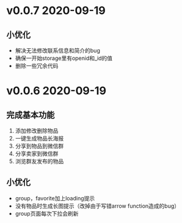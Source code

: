 # v0.0.7 2020-09-19

## 小优化
- 解决无法修改联系信息和简介的bug
- 确保一开始storage里有openid和_id的值
- 删除一些冗余代码

# v0.0.6 2020-09-19

## 完成基本功能

1. 添加修改删除物品
2. 一键生成物品长海报
3. 分享到物品到微信群
4. 分享卖家到微信群
5. 浏览群友发布的物品

## 小优化
- group，favorite加上loading提示
- 没有物品时生成长图提示（改掉由于写错arrow function造成的bug）
- group页面每次下拉会刷新
